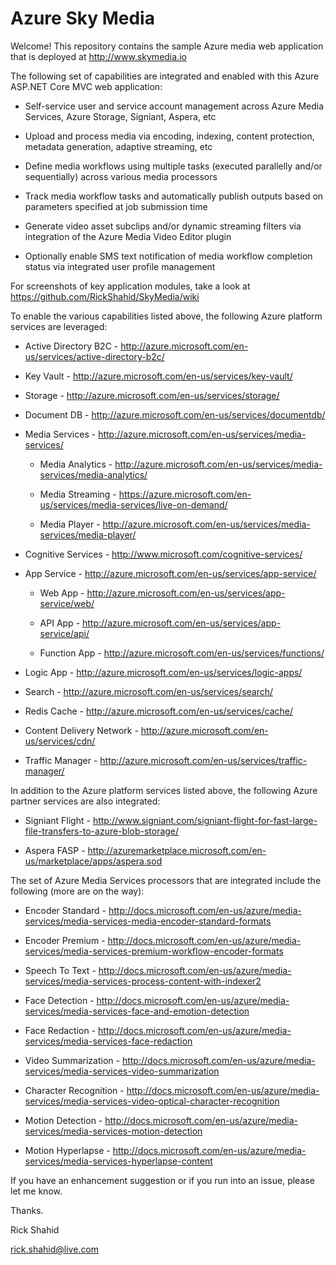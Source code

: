 # Azure Sky Media

Welcome! This repository contains the sample Azure media web application that is deployed at http://www.skymedia.io

The following set of capabilities are integrated and enabled with this Azure ASP.NET Core MVC web application:

* Self-service user and service account management across Azure Media Services, Azure Storage, Signiant, Aspera, etc

* Upload and process media via encoding, indexing, content protection, metadata generation, adaptive streaming, etc

* Define media workflows using multiple tasks (executed parallelly and/or sequentially) across various media processors

* Track media workflow tasks and automatically publish outputs based on parameters specified at job submission time

* Generate video asset subclips and/or dynamic streaming filters via integration of the Azure Media Video Editor plugin

* Optionally enable SMS text notification of media workflow completion status via integrated user profile management

For screenshots of key application modules, take a look at https://github.com/RickShahid/SkyMedia/wiki

To enable the various capabilities listed above, the following Azure platform services are leveraged:

* Active Directory B2C - http://azure.microsoft.com/en-us/services/active-directory-b2c/

* Key Vault - http://azure.microsoft.com/en-us/services/key-vault/

* Storage - http://azure.microsoft.com/en-us/services/storage/

* Document DB - http://azure.microsoft.com/en-us/services/documentdb/

* Media Services - http://azure.microsoft.com/en-us/services/media-services/

  * Media Analytics - http://azure.microsoft.com/en-us/services/media-services/media-analytics/
  
  * Media Streaming - https://azure.microsoft.com/en-us/services/media-services/live-on-demand/
  
  * Media Player - http://azure.microsoft.com/en-us/services/media-services/media-player/
  
* Cognitive Services - http://www.microsoft.com/cognitive-services/

* App Service - http://azure.microsoft.com/en-us/services/app-service/

  * Web App - http://azure.microsoft.com/en-us/services/app-service/web/

  * API App - http://azure.microsoft.com/en-us/services/app-service/api/
 
  * Function App - http://azure.microsoft.com/en-us/services/functions/

* Logic App - http://azure.microsoft.com/en-us/services/logic-apps/

* Search - http://azure.microsoft.com/en-us/services/search/

* Redis Cache - http://azure.microsoft.com/en-us/services/cache/

* Content Delivery Network - http://azure.microsoft.com/en-us/services/cdn/

* Traffic Manager - http://azure.microsoft.com/en-us/services/traffic-manager/

In addition to the Azure platform services listed above, the following Azure partner services are also integrated:

* Signiant Flight - http://www.signiant.com/signiant-flight-for-fast-large-file-transfers-to-azure-blob-storage/

* Aspera FASP - http://azuremarketplace.microsoft.com/en-us/marketplace/apps/aspera.sod

The set of Azure Media Services processors that are integrated include the following (more are on the way):

* Encoder Standard - http://docs.microsoft.com/en-us/azure/media-services/media-services-media-encoder-standard-formats

* Encoder Premium - http://docs.microsoft.com/en-us/azure/media-services/media-services-premium-workflow-encoder-formats

* Speech To Text - http://docs.microsoft.com/en-us/azure/media-services/media-services-process-content-with-indexer2

* Face Detection - http://docs.microsoft.com/en-us/azure/media-services/media-services-face-and-emotion-detection

* Face Redaction - http://docs.microsoft.com/en-us/azure/media-services/media-services-face-redaction

* Video Summarization - http://docs.microsoft.com/en-us/azure/media-services/media-services-video-summarization

* Character Recognition - http://docs.microsoft.com/en-us/azure/media-services/media-services-video-optical-character-recognition

* Motion Detection - http://docs.microsoft.com/en-us/azure/media-services/media-services-motion-detection

* Motion Hyperlapse - http://docs.microsoft.com/en-us/azure/media-services/media-services-hyperlapse-content

If you have an enhancement suggestion or if you run into an issue, please let me know.

Thanks.

Rick Shahid

rick.shahid@live.com
